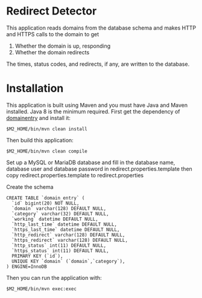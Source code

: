 # Redirect Detector
This application reads domains from the database schema and makes HTTP and HTTPS calls to the domain to get

1. Whether the domain is up, responding
2. Whether the domain redirects

The times, status codes, and redirects, if any, are written to the database.

# Installation

This application is built using Maven and you must have Java and Maven installed. Java 8 is the minimum required.
First get the dependency of [domainentry](https://github.com/crazyguyonabike/domainentry.git) and install it:

`$M2_HOME/bin/mvn clean install`

Then build this application:

`$M2_HOME/bin/mvn clean compile`

Set up a MySQL or MariaDB database and fill in the database name, database user and database password in redirect.properties.template
then copy redirect.properties.template to redirect.properties

Create the schema

```
CREATE TABLE `domain_entry` (
  `id` bigint(20) NOT NULL,
  `domain` varchar(128) DEFAULT NULL,
  `category` varchar(32) DEFAULT NULL,
  `working` datetime DEFAULT NULL,
  `http_last_time` datetime DEFAULT NULL,
  `https_last_time` datetime DEFAULT NULL,
  `http_redirect` varchar(128) DEFAULT NULL,
  `https_redirect` varchar(128) DEFAULT NULL,
  `http_status` int(11) DEFAULT NULL,
  `https_status` int(11) DEFAULT NULL,
  PRIMARY KEY (`id`),
  UNIQUE KEY `domain` (`domain`,`category`),
) ENGINE=InnoDB
```

Then you can run the application with:

`$M2_HOME/bin/mvn exec:exec`

